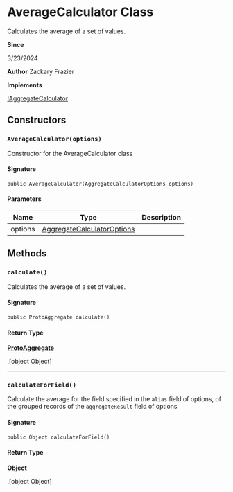 # AverageCalculator Class

Calculates the average of a set of values.

**Since** 

3/23/2024

**Author** Zackary Frazier

**Implements**

[IAggregateCalculator](../soql-engine/IAggregateCalculator.md)

## Constructors
### `AverageCalculator(options)`

Constructor for the AverageCalculator class

#### Signature
```apex
public AverageCalculator(AggregateCalculatorOptions options)
```

#### Parameters
| Name | Type | Description |
|------|------|-------------|
| options | [AggregateCalculatorOptions](../soql-engine/AggregateCalculatorOptions.md) |  |

## Methods
### `calculate()`

Calculates the average of a set of values.

#### Signature
```apex
public ProtoAggregate calculate()
```

#### Return Type
**[ProtoAggregate](ProtoAggregate.md)**

,[object Object]

---

### `calculateForField()`

Calculate the average for the field specified in the `alias` field of options, 
of the grouped records of the `aggregateResult` field of options

#### Signature
```apex
public Object calculateForField()
```

#### Return Type
**Object**

,[object Object]
